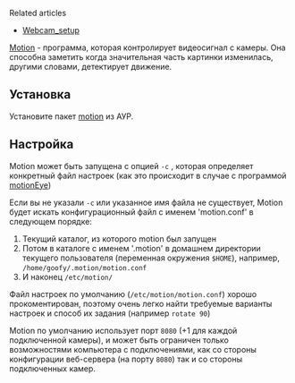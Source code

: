 Related articles

*   [Webcam_setup](/index.php/Webcam_setup "Webcam setup")

[Motion](https://motion-project.github.io/) - программа, которая контролирует видеосигнал с камеры. Она способна заметить когда значительная часть картинки изменилась, другими словами, детектирует движение.

## Установка

Установите пакет [motion](https://www.archlinux.org/packages/?name=motion) из АУР.

## Настройка

Motion может быть запущена с опцией `-c` , которая определяет конкретный файл настроек (как это происходит в случае с программой [motionEye](https://github.com/ccrisan/motioneye/wiki))

Если вы не указали `-c` или указанное имя файла не существует, Motion будет искать конфигурационный файл с именем 'motion.conf' в следующем порядке:

1.  Текущий каталог, из которого motion был запущен
2.  Потом в каталоге с именем '.motion' в домашнем директории текущего пользователя (переменная окружения `$HOME`), например, `/home/goofy/.motion/motion.conf`
3.  И наконец `/etc/motion/`

Файл настроек по умолчанию (`/etc/motion/motion.conf`) хорошо прокоментирован, поэтому очень легко найти требуемые варианты настроек и способ их задания (например `rotate 90`)

Motion по умолчанию использует порт `8080` (+1 для каждой подключенной камеры), и может быть ограничен только возможностями компьютера с подключениями, как со стороны конфигурации веб-сервера (на порту `8080`) так и со стороны подключенных камер.